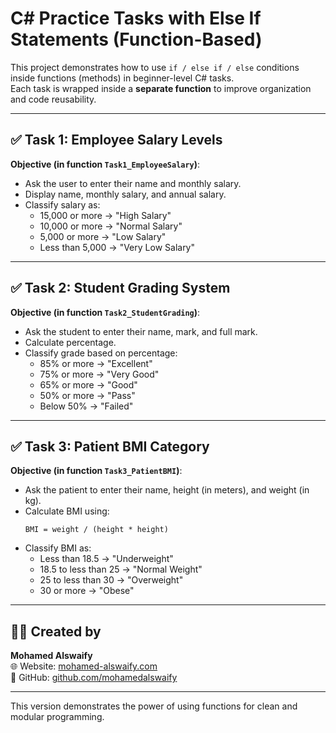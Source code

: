 
# C# Practice Tasks with Else If Statements (Function-Based)  
This project demonstrates how to use `if / else if / else` conditions inside functions (methods) in beginner-level C# tasks.  
Each task is wrapped inside a **separate function** to improve organization and code reusability.

---

## ✅ Task 1: Employee Salary Levels  
**Objective (in function `Task1_EmployeeSalary`)**:

- Ask the user to enter their name and monthly salary.
- Display name, monthly salary, and annual salary.
- Classify salary as:
  - 15,000 or more → "High Salary"
  - 10,000 or more → "Normal Salary"
  - 5,000 or more → "Low Salary"
  - Less than 5,000 → "Very Low Salary"

---

## ✅ Task 2: Student Grading System  
**Objective (in function `Task2_StudentGrading`)**:

- Ask the student to enter their name, mark, and full mark.
- Calculate percentage.
- Classify grade based on percentage:
  - 85% or more → "Excellent"
  - 75% or more → "Very Good"
  - 65% or more → "Good"
  - 50% or more → "Pass"
  - Below 50% → "Failed"

---

## ✅ Task 3: Patient BMI Category  
**Objective (in function `Task3_PatientBMI`)**:

- Ask the patient to enter their name, height (in meters), and weight (in kg).
- Calculate BMI using:
  ```
  BMI = weight / (height * height)
  ```
- Classify BMI as:
  - Less than 18.5 → "Underweight"
  - 18.5 to less than 25 → "Normal Weight"
  - 25 to less than 30 → "Overweight"
  - 30 or more → "Obese"

---

## 👨‍💻 Created by  
**Mohamed Alswaify**  
🌐 Website: [mohamed-alswaify.com](https://mohamed-alswaify.com)  
🔗 GitHub: [github.com/mohamedalswaify](https://github.com/mohamedalswaify)

---

This version demonstrates the power of using functions for clean and modular programming.

